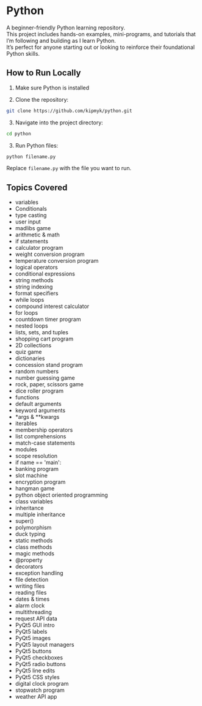 # Python

A beginner-friendly Python learning repository.  
This project includes hands-on examples, mini-programs, and tutorials that I’m following and building as I learn Python.  
It’s perfect for anyone starting out or looking to reinforce their foundational Python skills.

## How to Run Locally

1. Make sure Python is installed

2. Clone the repository:
```bash
git clone https://github.com/kipmyk/python.git
```

3. Navigate into the project directory:
```bash
cd python
```

3. Run Python files:
```bash
python filename.py
```

Replace `filename.py` with the file you want to run.


## Topics Covered

- variables  
- Conditionals
- type casting  
- user input  
- madlibs game  
- arithmetic & math  
- if statements  
- calculator program  
- weight conversion program  
- temperature conversion program  
- logical operators  
- conditional expressions  
- string methods  
- string indexing  
- format specifiers  
- while loops  
- compound interest calculator  
- for loops  
- countdown timer program  
- nested loops  
- lists, sets, and tuples  
- shopping cart program  
- 2D collections  
- quiz game  
- dictionaries  
- concession stand program  
- random numbers  
- number guessing game  
- rock, paper, scissors game  
- dice roller program  
- functions  
- default arguments  
- keyword arguments  
- *args & **kwargs  
- iterables  
- membership operators  
- list comprehensions  
- match-case statements  
- modules  
- scope resolution  
- if name == 'main':  
- banking program  
- slot machine  
- encryption program  
- hangman game  
- python object oriented programming  
- class variables  
- inheritance  
- multiple inheritance  
- super()  
- polymorphism  
- duck typing  
- static methods  
- class methods  
- magic methods  
- @property  
- decorators  
- exception handling  
- file detection  
- writing files  
- reading files  
- dates & times  
- alarm clock  
- multithreading  
- request API data  
- PyQt5 GUI intro  
- PyQt5 labels  
- PyQt5 images  
- PyQt5 layout managers  
- PyQt5 buttons  
- PyQt5 checkboxes  
- PyQt5 radio buttons  
- PyQt5 line edits  
- PyQt5 CSS styles  
- digital clock program  
- stopwatch program  
- weather API app